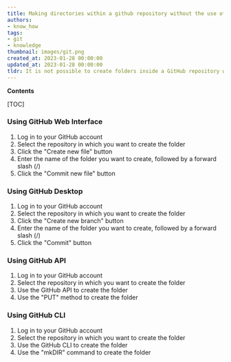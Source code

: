 ```yaml
---
title: Making directories within a github repository without the use of git
authors:
- know_how
tags:
- git
- knowledge
thumbnail: images/git.png
created_at: 2023-01-28 00:00:00
updated_at: 2023-01-28 00:00:00
tldr: It is not possible to create folders inside a GitHub repository without using Git.
---
```


**Contents**

[TOC]

### Using GitHub Web Interface
1. Log in to your GitHub account
2. Select the repository in which you want to create the folder
3. Click the "Create new file" button
4. Enter the name of the folder you want to create, followed by a forward slash (/)
5. Click the "Commit new file" button

### Using GitHub Desktop
1. Log in to your GitHub account
2. Select the repository in which you want to create the folder
3. Click the "Create new branch" button
4. Enter the name of the folder you want to create, followed by a forward slash (/)
5. Click the "Commit" button

### Using GitHub API
1. Log in to your GitHub account
2. Select the repository in which you want to create the folder
3. Use the GitHub API to create the folder
4. Use the "PUT" method to create the folder

### Using GitHub CLI
1. Log in to your GitHub account
2. Select the repository in which you want to create the folder
3. Use the GitHub CLI to create the folder
4. Use the "mkDIR" command to create the folder
